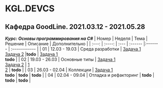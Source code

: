 # KGL.DEVCS
## Кафедра GoodLine. 2021.03.12 - 2021.05.28
*__Курс: Основы программирования на C#__*
| Номер | Неделя | Тема | Решение | Описание | Дополнительно |
| :---: | :----: | :--- | :------ |:------- | :------------ |
| 01 | 12.03 - 19.03 | Среда разработки | [Задача 1](Problem01.cs)<br>[Задача 2](Problem02.cs) |__todo__ | [Задача 1](More.Problem01.cs)<br> __todo__ |
| 02 | 19.03 - 26.03 | Основные типы | [Задача 1](Problem03.cs)<br>[Задача 2](Problem04.cs) | [1](PROBLEM03.txt)<br>[2](PROBLEM04.txt) | __todo__ |
| 03 | 26.03 - 02.04 | Коллекции | [Задача 1](Problem05.cs)<br> __todo__ | __todo__ | __todo__ |
| 04 | 02.04 - 09.04 | Отладка и рефакторинг | __todo__ | __todo__ | __todo__ |
